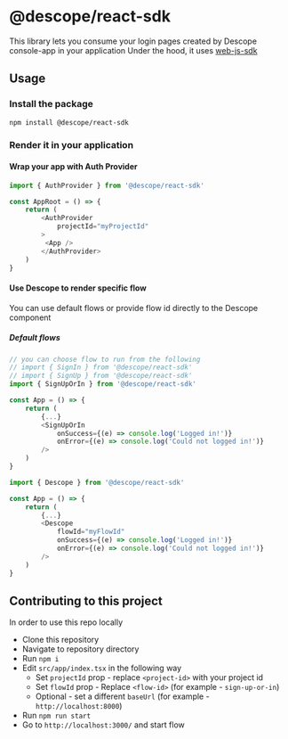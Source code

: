 # @descope/react-sdk
This library lets you consume your login pages created by Descope console-app in your application
Under the hood, it uses [web-js-sdk](https://github.com/descope/web-js-sdk)

## Usage
### Install the package
```bash
npm install @descope/react-sdk
```

### Render it in your application
#### Wrap your app with Auth Provider
```js
import { AuthProvider } from '@descope/react-sdk'

const AppRoot = () => {
    return (
        <AuthProvider 
            projectId="myProjectId" 
        >
         <App />
        </AuthProvider>
    )
}
```
#### Use Descope to render specific flow
You can use default flows or provide flow id directly to the Descope component

##### Default flows

```js
// you can choose flow to run from the following
// import { SignIn } from '@descope/react-sdk'
// import { SignUp } from '@descope/react-sdk'
import { SignUpOrIn } from '@descope/react-sdk'

const App = () => {
    return (
        {...}
        <SignUpOrIn 
            onSuccess={(e) => console.log('Logged in!')}
            onError={(e) => console.log('Could not logged in!')}
        />
    )
}
```

```js
import { Descope } from '@descope/react-sdk'

const App = () => {
    return (
        {...}
        <Descope 
            flowId="myFlowId" 
            onSuccess={(e) => console.log('Logged in!')}
            onError={(e) => console.log('Could not logged in!')}
        />
    )
}
```

## Contributing to this project
In order to use this repo locally
 - Clone this repository
 - Navigate to repository directory
 - Run `npm i`
 - Edit `src/app/index.tsx` in the following way
      - Set `projectId` prop - replace `<project-id>` with your project id
      - Set `flowId` prop - Replace  `<flow-id>` (for example - `sign-up-or-in`)
      - Optional - set a different `baseUrl` (for example - `http://localhost:8000`)    
 - Run `npm run start`
 - Go to `http://localhost:3000/` and start flow